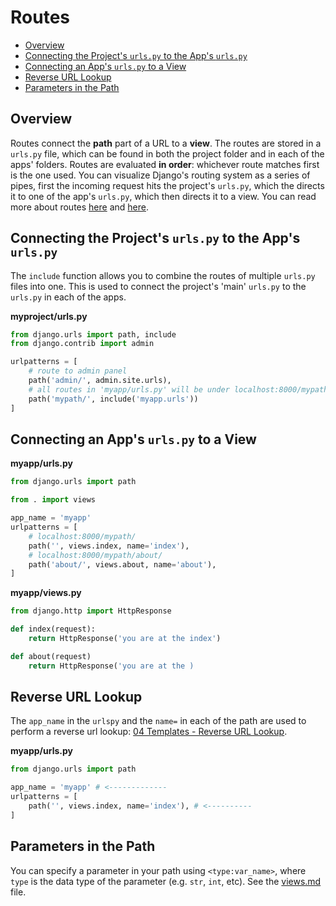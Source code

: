 
# Routes

- [Overview](#overview)
- [Connecting the Project's `urls.py` to the App's `urls.py`](#connecting-the-projects-urlspy-to-the-apps-urlspy)
- [Connecting an App's `urls.py` to a View](#connecting-an-apps-urlspy-to-a-view)
- [Reverse URL Lookup](#reverse-url-lookup)
- [Parameters in the Path](#parameters-in-the-path)


## Overview

Routes connect the **path** part of a URL to a **view**. The routes are stored in a `urls.py` file, which can be found in both the project folder and in each of the apps' folders. Routes are evaluated **in order**: whichever route matches first is the one used. You can visualize Django's routing system as a series of pipes, first the incoming request hits the project's `urls.py`, which the directs it to one of the app's `urls.py`, which then directs it to a view. You can read more about routes [here](https://docs.djangoproject.com/en/3.1/topics/http/urls/) and [here](https://docs.djangoproject.com/en/3.1/ref/urls/).


## Connecting the Project's `urls.py` to the App's `urls.py`

The `include` function allows you to combine the routes of multiple `urls.py` files into one. This is used to connect the project's 'main' `urls.py` to the `urls.py` in each of the apps.

**myproject/urls.py**
```python
from django.urls import path, include
from django.contrib import admin

urlpatterns = [
    # route to admin panel
    path('admin/', admin.site.urls),
    # all routes in 'myapp/urls.py' will be under localhost:8000/mypath/...
    path('mypath/', include('myapp.urls'))
]
```

## Connecting an App's `urls.py` to a View

**myapp/urls.py**
```python
from django.urls import path

from . import views

app_name = 'myapp'
urlpatterns = [
    # localhost:8000/mypath/
    path('', views.index, name='index'),
    # localhost:8000/mypath/about/
    path('about/', views.about, name='about'),
]
```

**myapp/views.py**
```python
from django.http import HttpResponse

def index(request):
    return HttpResponse('you are at the index')

def about(request)
    return HttpResponse('you are at the )
```

## Reverse URL Lookup

The `app_name` in the `urlspy` and the `name=` in each of the path are used to perform a reverse url lookup: [04 Templates - Reverse URL Lookup](04%20-%20Templates.md#reverse-url-lookup).

**myapp/urls.py**
```python
from django.urls import path

app_name = 'myapp' # <-------------
urlpatterns = [
    path('', views.index, name='index'), # <----------
]
```

## Parameters in the Path

You can specify a parameter in your path using `<type:var_name>`, where `type` is the data type of the parameter (e.g. `str`, `int`, etc). See the [views.md](03%20-%20Views.md#path-parameters) file.

